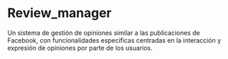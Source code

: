 # Review_manager
Un sistema de gestión de opiniones similar a las publicaciones de Facebook, con funcionalidades específicas centradas en la interacción y expresión de opiniones por parte de los usuarios.
